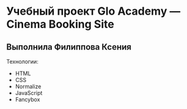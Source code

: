 # Учебный проект Glo Academy — Cinema Booking Site
## Выполнила Филиппова Ксения

Технологии:
- HTML
- CSS
- Normalize
- JavaScript
- Fancybox

